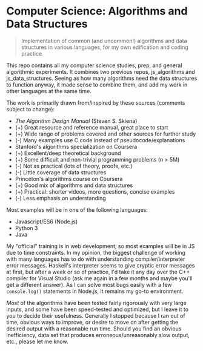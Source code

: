 # Computer Science: Algorithms and Data Structures
> Implementation of common (and uncommon!) algorithms and data structures in various languages, for my own edification and coding practice

This repo contains all my computer science studies, prep, and general algorithmic experiments.  It combines two previous repos, js_algorithms and js_data_structures.  Seeing as how many algorithms need the data structures to function anyway, it made sense to combine them, and add my work in other languages at the same time.

The work is primarily drawn from/inspired by these sources (comments subject to change):
- *The Algorithm Design Manual* (Steven S. Skiena)
 - (+) Great resource and reference manual, great place to start
 - (+) Wide range of problems covered and other sources for further study
 - (-) Many examples use C code instead of pseudocode/explanations
- Stanford's algorithms specialization on Coursera
 - (+) Excellent/deep theoretical background
 - (+) Some difficult and non-trivial programming problems (n > 5M)
 - (-) Not as practical (lots of theory, proofs, etc.)
 - (-) Little coverage of data structures
- Princeton's algorithms course on Coursera
 - (+) Good mix of algorithms and data structures
 - (+) Practical: shorter videos, more questions, concise examples
 - (-) Less emphasis on understanding

Most examples will be in one of the following languages:
- Javascript/ES6 (Node.js)
- Python 3
- Java

My "official" training is in web development, so most examples will be in JS due to time constraints.  In my opinion, the biggest challenge of working with many languages has to do with understanding compiler/interpreter error messages.  Haskell's interpreter seems to give cryptic error messages at first, but after a week or so of practice, I'd take it any day over the C++ compiler for Visual Studio (ask me again in a few months and maybe you'll get a different answer).  As I can solve most bugs easily with a few `console.log()` statements in Node.js, it remains my go-to environment.

*Most* of the algorithms have been tested fairly rigorously with very large inputs, and some have been speed-tested and optimized, but I leave it to you to decide their usefulness.  Generally I stopped because I ran out of time, obvious ways to improve, or desire to move on after getting the desired output with a reasonable run time.  Should you find an obvious inefficiency, data set that produces erroneous/unreasonably slow output, etc., please let me know.
